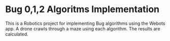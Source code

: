 # Bug 0,1,2 Algoritms Implementation
 This is a Robotics project for implementing Bug algorithms using the Webots app. A drone crawls through a maze using each algorithm. The results are calculated.
